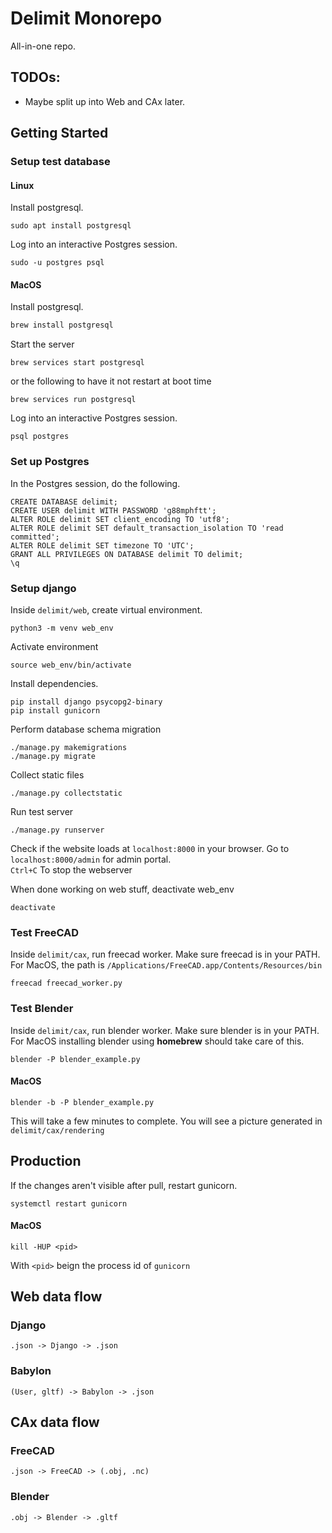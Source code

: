 # Delimit Monorepo
All-in-one repo. 

## TODOs: 
- Maybe split up into Web and CAx later.

## Getting Started

### Setup test database
#### Linux
Install postgresql.  
```
sudo apt install postgresql
```  
Log into an interactive Postgres session.  
```
sudo -u postgres psql
```  

#### MacOS
Install postgresql.
```bash
brew install postgresql
```  

Start the server
```
brew services start postgresql 
```
or the following to have it not restart at boot time
```
brew services run postgresql
```

Log into an interactive Postgres session.
```
psql postgres
```  

### Set up Postgres
In the Postgres session, do the following.  
```postgres
CREATE DATABASE delimit; 
CREATE USER delimit WITH PASSWORD 'g88mphftt'; 
ALTER ROLE delimit SET client_encoding TO 'utf8';
ALTER ROLE delimit SET default_transaction_isolation TO 'read committed';  
ALTER ROLE delimit SET timezone TO 'UTC';
GRANT ALL PRIVILEGES ON DATABASE delimit TO delimit;
\q
```

### Setup django
Inside `delimit/web`, create virtual environment.  
```
python3 -m venv web_env
```  
Activate environment  
```
source web_env/bin/activate
```  
Install dependencies.  
```
pip install django psycopg2-binary
pip install gunicorn
```  
Perform database schema migration
```
./manage.py makemigrations
./manage.py migrate
```  
Collect static files
```
./manage.py collectstatic
```  
Run test server
```
./manage.py runserver
```  
Check if the website loads at `localhost:8000` in your browser. Go to `localhost:8000/admin` for admin portal.  
`Ctrl+C` To stop the webserver

When done working on web stuff, deactivate web_env
```
deactivate
```  

### Test FreeCAD
Inside `delimit/cax`, run freecad worker. Make sure freecad is in your PATH.  
For MacOS, the path is `/Applications/FreeCAD.app/Contents/Resources/bin`
```
freecad freecad_worker.py
```  
### Test Blender
Inside `delimit/cax`, run blender worker. Make sure blender is in your PATH. For MacOS installing blender using **homebrew** should take care of this.
```
blender -P blender_example.py
```  

#### MacOS
```
blender -b -P blender_example.py
```
This will take a few minutes to complete. You will see a picture generated in `delimit/cax/rendering`

## Production
If the changes aren't visible after pull, restart gunicorn.  
```
systemctl restart gunicorn
```  

#### MacOS
```
kill -HUP <pid>
```
With `<pid>` beign the process id of `gunicorn` 

## Web data flow
### Django
```
.json -> Django -> .json
```
### Babylon
```
(User, gltf) -> Babylon -> .json
```
## CAx data flow
### FreeCAD
```
.json -> FreeCAD -> (.obj, .nc)
```
### Blender
```
.obj -> Blender -> .gltf
```

